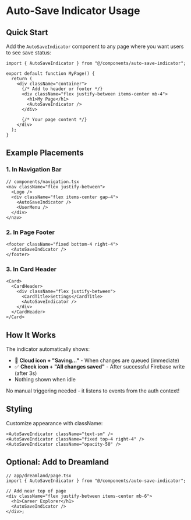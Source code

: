 # Auto-Save Indicator Usage

## Quick Start

Add the `AutoSaveIndicator` component to any page where you want users to see save status:

```tsx
import { AutoSaveIndicator } from "@/components/auto-save-indicator";

export default function MyPage() {
  return (
    <div className="container">
      {/* Add to header or footer */}
      <div className="flex justify-between items-center mb-4">
        <h1>My Page</h1>
        <AutoSaveIndicator />
      </div>

      {/* Your page content */}
    </div>
  );
}
```

## Example Placements

### 1. In Navigation Bar

```tsx
// components/navigation.tsx
<nav className="flex justify-between">
  <Logo />
  <div className="flex items-center gap-4">
    <AutoSaveIndicator />
    <UserMenu />
  </div>
</nav>
```

### 2. In Page Footer

```tsx
<footer className="fixed bottom-4 right-4">
  <AutoSaveIndicator />
</footer>
```

### 3. In Card Header

```tsx
<Card>
  <CardHeader>
    <div className="flex justify-between">
      <CardTitle>Settings</CardTitle>
      <AutoSaveIndicator />
    </div>
  </CardHeader>
</Card>
```

## How It Works

The indicator automatically shows:

- 🔵 **Cloud icon + "Saving..."** - When changes are queued (immediate)
- ✅ **Check icon + "All changes saved"** - After successful Firebase write (after 3s)
- Nothing shown when idle

No manual triggering needed - it listens to events from the auth context!

## Styling

Customize appearance with className:

```tsx
<AutoSaveIndicator className="text-sm" />
<AutoSaveIndicator className="fixed top-4 right-4" />
<AutoSaveIndicator className="opacity-50" />
```

## Optional: Add to Dreamland

```tsx
// app/dreamland/page.tsx
import { AutoSaveIndicator } from "@/components/auto-save-indicator";

// Add near top of page
<div className="flex justify-between items-center mb-6">
  <h1>Career Explorer</h1>
  <AutoSaveIndicator />
</div>;
```

